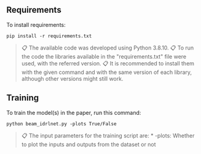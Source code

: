 ## Requirements

To install requirements:

```setup
pip install -r requirements.txt
```

>📋  The available code was developed using Python 3.8.10.
>📋  To run the code the libraries available in the "requirements.txt" file were used, with the referred version.
>📋  It is recommended to install them with the given command and with the same version of each library, although other versions might still work.

## Training

To train the model(s) in the paper, run this command:

```train
python beam_idrlnet.py -plots True/False
```
>📋 The input parameters for the training script are:
    * -plots: Whether to plot the inputs and outputs from the dataset or not


